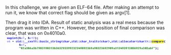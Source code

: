 In this challenge, we are given an ELF-64 file. After making an attempt to run it, we know that correct flag should be given as argv[1].

Then drag it into IDA. Result of static analysis was a real mess because the program was written in C++. However, the position of final comparison was clear, that was on 0x4010a0.
![Alt ida01](./images/ida01.png?raw=true)